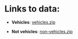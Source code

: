 # Links to data:

 - **Vehicles**: [vehicles.zip](https://s3.amazonaws.com/udacity-sdc/Vehicle_Tracking/vehicles.zip)

 - **Not vehicles**: [non-vehicles.zip](https://s3.amazonaws.com/udacity-sdc/Vehicle_Tracking/non-vehicles.zip)
